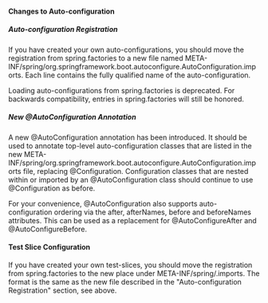 #### Changes to Auto-configuration

##### Auto-configuration Registration

If you have created your own auto-configurations, you should move the registration from spring.factories to a new file named
META-INF/spring/org.springframework.boot.autoconfigure.AutoConfiguration.imports. Each line contains the fully qualified name of the auto-configuration.

Loading auto-configurations from spring.factories is deprecated. For backwards compatibility, entries in spring.factories will still be honored.

##### New @AutoConfiguration Annotation

A new @AutoConfiguration annotation has been introduced. It should be used to annotate top-level auto-configuration classes that are listed in the new
META-INF/spring/org.springframework.boot.autoconfigure.AutoConfiguration.imports file, replacing @Configuration. Configuration classes that are nested within or
imported by an @AutoConfiguration class should continue to use @Configuration as before.

For your convenience, @AutoConfiguration also supports auto-configuration ordering via the after, afterNames, before and beforeNames attributes. This can be
used as a replacement for @AutoConfigureAfter and @AutoConfigureBefore.

#### Test Slice Configuration

If you have created your own test-slices, you should move the registration from spring.factories to the new place under
META-INF/spring/<name of your test slice annotation>.imports. The format is the same as the new file described in the "Auto-configuration Registration" section,
see above.
